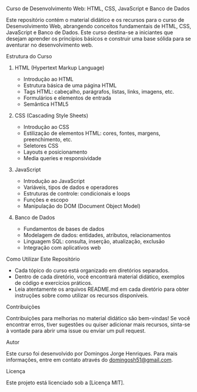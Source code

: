 Curso de Desenvolvimento Web: HTML, CSS, JavaScript e Banco de Dados

Este repositório contém o material didático e os recursos para o curso de Desenvolvimento Web, abrangendo conceitos fundamentais de HTML, CSS, JavaScript e Banco de Dados. Este curso destina-se a iniciantes que desejam aprender os princípios básicos e construir uma base sólida para se aventurar no desenvolvimento web.

Estrutura do Curso

1. HTML (Hypertext Markup Language)
   - Introdução ao HTML
   - Estrutura básica de uma página HTML
   - Tags HTML: cabeçalho, parágrafos, listas, links, imagens, etc.
   - Formulários e elementos de entrada
   - Semântica HTML5

2. CSS (Cascading Style Sheets)
   - Introdução ao CSS
   - Estilização de elementos HTML: cores, fontes, margens, preenchimento, etc.
   - Seletores CSS
   - Layouts e posicionamento
   - Media queries e responsividade

3. JavaScript
   - Introdução ao JavaScript
   - Variáveis, tipos de dados e operadores
   - Estruturas de controle: condicionais e loops
   - Funções e escopo
   - Manipulação do DOM (Document Object Model)

4. Banco de Dados
   - Fundamentos de bases de dados
   - Modelagem de dados: entidades, atributos, relacionamentos
   - Linguagem SQL: consulta, inserção, atualização, exclusão
   - Integração com aplicativos web

Como Utilizar Este Repositório

- Cada tópico do curso está organizado em diretórios separados.
- Dentro de cada diretório, você encontrará material didático, exemplos de código e exercícios práticos.
- Leia atentamente os arquivos README.md em cada diretório para obter instruções sobre como utilizar os recursos disponíveis.

Contribuições

Contribuições para melhorias no material didático são bem-vindas! Se você encontrar erros, tiver sugestões ou quiser adicionar mais recursos, sinta-se à vontade para abrir uma issue ou enviar um pull request.

Autor

Este curso foi desenvolvido por Domingos Jorge Henriques. Para mais informações, entre em contato através do domingosh51@gmail.com.

Licença

Este projeto está licenciado sob a [Licença MIT].
